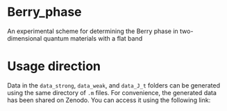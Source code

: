 # Berry_phase
An experimental scheme for determining the Berry phase in two-dimensional quantum materials with a flat band

# Usage direction
Data in the `data_strong`, `data_weak`, and `data_J_t` folders can be generated using the same directory of `.m` files. For convenience, the generated data has been shared on Zenodo. You can access it using the following link:



